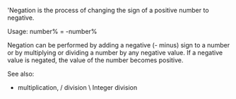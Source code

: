 'Negation is the process of changing the sign of a positive number to negative.


Usage: number% = -number%


Negation can be performed by adding a negative (- minus) sign to a number or by multiplying or dividing a number by any negative value.
If a negative value is negated, the value of the number becomes positive.

See also:

* multiplication, / division
\ Integer division



